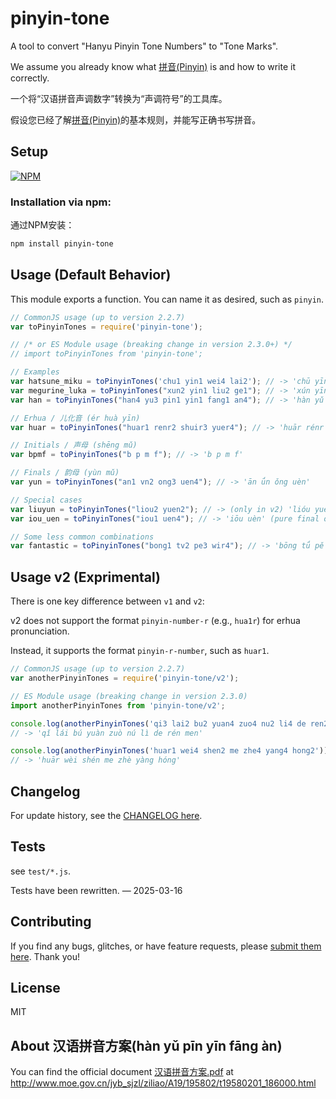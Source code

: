 # pinyin-tone

A tool to convert "Hanyu Pinyin Tone Numbers" to "Tone Marks".

We assume you already know what [拼音(Pinyin)](https://en.wikipedia.org/wiki/Pinyin) is and how to write it correctly.

一个将“汉语拼音声调数字”转换为“声调符号”的工具库。

假设您已经了解[拼音(Pinyin)](https://en.wikipedia.org/wiki/Pinyin)的基本规则，并能写正确书写拼音。

## Setup

[![NPM](https://nodei.co/npm/pinyin-tone.png)](https://nodei.co/npm/pinyin-tone/)

### Installation via npm:

通过NPM安装：

```bash
npm install pinyin-tone
```

## Usage (Default Behavior)

This module exports a function. You can name it as desired, such as `pinyin`.

```javascript
// CommonJS usage (up to version 2.2.7)
var toPinyinTones = require('pinyin-tone');

// /* or ES Module usage (breaking change in version 2.3.0+) */
// import toPinyinTones from 'pinyin-tone';

// Examples
var hatsune_miku = toPinyinTones('chu1 yin1 wei4 lai2'); // -> 'chū yīn wèi lái'
var megurine_luka = toPinyinTones("xun2 yin1 liu2 ge1"); // -> 'xún yīn liú gē'
var han = toPinyinTones("han4 yu3 pin1 yin1 fang1 an4"); // -> 'hàn yǔ pīn yīn fāng àn'

// Erhua / 儿化音 (ér huà yīn)
var huar = toPinyinTones("huar1 renr2 shuir3 yuer4"); // -> 'huār rénr shuǐr yuèr'

// Initials / 声母 (shēng mǔ)
var bpmf = toPinyinTones("b p m f"); // -> 'b p m f'

// Finals / 韵母 (yùn mǔ)
var yun = toPinyinTones("an1 vn2 ong3 uen4"); // -> 'ān ǘn ǒng uèn'

// Special cases
var liuyun = toPinyinTones("liou2 yuen2"); // -> (only in v2) 'lióu yuén'
var iou_uen = toPinyinTones("iou1 uen4"); // -> 'iōu uèn' (pure final only)

// Some less common combinations
var fantastic = toPinyinTones("bong1 tv2 pe3 wir4"); // -> 'bōng tǘ pě wìr'
```

## Usage v2 (Exprimental)

There is one key difference between `v1` and `v2`:

v2 does not support the format `pinyin-number-r` (e.g., `hua1r`) for erhua pronunciation.

Instead, it supports the format `pinyin-r-number`, such as `huar1`.

```javascript
// CommonJS usage (up to version 2.2.7)
var anotherPinyinTones = require('pinyin-tone/v2');

// ES Module usage (breaking change in version 2.3.0)
import anotherPinyinTones from 'pinyin-tone/v2';

console.log(anotherPinyinTones('qi3 lai2 bu2 yuan4 zuo4 nu2 li4 de ren2 men'));
// -> 'qǐ lái bú yuàn zuò nú lì de rén men'

console.log(anotherPinyinTones('huar1 wei4 shen2 me zhe4 yang4 hong2'));
// -> 'huār wèi shén me zhè yàng hóng'
```

## Changelog

For update history, see the [CHANGELOG here](https://github.com/mrchenguozheng/pinyin-tone/blob/master/CHANGELOG.md).

## Tests

see `test/*.js`.

Tests have been rewritten. — 2025-03-16

## Contributing

If you find any bugs, glitches, or have feature requests, please [submit them here](https://github.com/mrchenguozheng/pinyin-tone/issues). Thank you!

## License

MIT

## About 汉语拼音方案(hàn yǔ pīn yīn fāng àn)

You can find the official document [汉语拼音方案.pdf] at <http://www.moe.gov.cn/jyb_sjzl/ziliao/A19/195802/t19580201_186000.html>

[汉语拼音方案.pdf]:http://www.moe.gov.cn/ewebeditor/uploadfile/2015/03/02/20150302165814246.pdf
